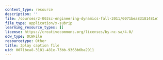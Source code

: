 ```yaml
---
content_type: resource
description: ''
file: /courses/2-003sc-engineering-dynamics-fall-2011/0071bea83181481e73bb9363b6ba2911_9_d8CQrCYUw.srt
file_type: application/x-subrip
learning_resource_types: []
license: https://creativecommons.org/licenses/by-nc-sa/4.0/
ocw_type: OCWFile
resourcetype: Other
title: 3play caption file
uid: 0071bea8-3181-481e-73bb-9363b6ba2911
---
```

